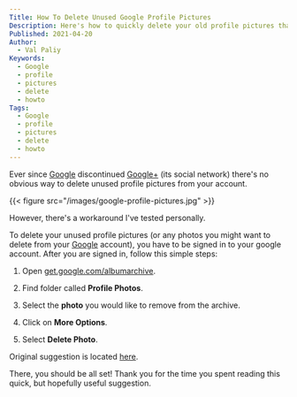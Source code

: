 ```yaml
---
Title: How To Delete Unused Google Profile Pictures
Description: Here's how to quickly delete your old profile pictures that are still a part of your Google profile.
Published: 2021-04-20
Author:
  - Val Paliy
Keywords:
  - Google
  - profile
  - pictures
  - delete
  - howto
Tags:
  - Google
  - profile
  - pictures
  - delete
  - howto
---
```


Ever since [Google](https://google.com/) discontinued [Google+](https://en.wikipedia.org/wiki/Google%2B) (its social network) there's no obvious way to delete unused profile pictures from your account.

{{< figure src="/images/google-profile-pictures.jpg" >}}

However, there's a workaround I've tested personally.

To delete your unused profile pictures (or any photos you might want to delete from your [Google](https://google.com/) account), you have to be signed in to your google account. After you are signed in, follow this simple steps:

1.  Open [get.google.com/albumarchive](http://www.google.com/appserve/mkt/p/AFIPhzX_AokWwcTXiiIJmD0oj_Jgx_FUDDQzRxEKLowaKN9A2d8WeMA9wlCq7-TKYd9aAg3ZkFaZZ8jQJcu8-y9TKaaCF0vxSw).

2.  Find folder called **Profile Photos**.

3.  Select the **photo** you would like to remove from the archive.

4.  Click on **More Options**.

5.  Select **Delete Photo**.

Original suggestion is located [here](https://support.google.com/photos/thread/143925?hl=en&msgid=144713).

There, you should be all set! Thank you for the time you spent reading this quick, but hopefully useful suggestion.
